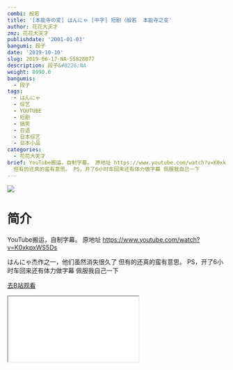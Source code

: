 ```yaml
---
combi: 般若
title: '[本能寺の変] はんにゃ [中字] 短剧（般若  本能寺之变'
author: 花花大天才
zmz: 花花大天才
publishdate: '2001-01-03'
bangumi: 段子
date: '2019-10-10'
slug: 2019-06-17-NA-55828077
description: 段子&#8226;NA
weight: 8990.0
bangumis:
  - 段子
tags:
  - はんにゃ
  - 综艺
  - YOUTUBE
  - 短剧
  - 搞笑
  - 日语
  - 日本综艺
  - 日本小品
categories:
  - 花花大天才
brief: YouTube搬运，自制字幕。 原地址 https://www.youtube.com/watch?v=K0xkpxWS5Ds はんにゃ杰作之一，他们虽然消失很久了
  但有的还真的蛮有意思。 PS，开了6小时车回来还有体力做字幕 佩服我自己一下
---
```

![](https://raw.githubusercontent.com/tcgriffith/owaraisite/master/static/tmpimg/8270679c03d25a53ac0e06c4a499ef316c53633d.jpg.480.jpg)
# 简介  
YouTube搬运，自制字幕。
原地址  https://www.youtube.com/watch?v=K0xkpxWS5Ds

はんにゃ杰作之一，他们虽然消失很久了 但有的还真的蛮有意思。
PS，开了6小时车回来还有体力做字幕 佩服我自己一下  

[去B站观看](https://www.bilibili.com/video/av55828077/)
<div class ="resp-container"><iframe class="testiframe" src="//player.bilibili.com/player.html?aid=55828077"", scrolling="no", allowfullscreen="true" > </iframe></div> 
